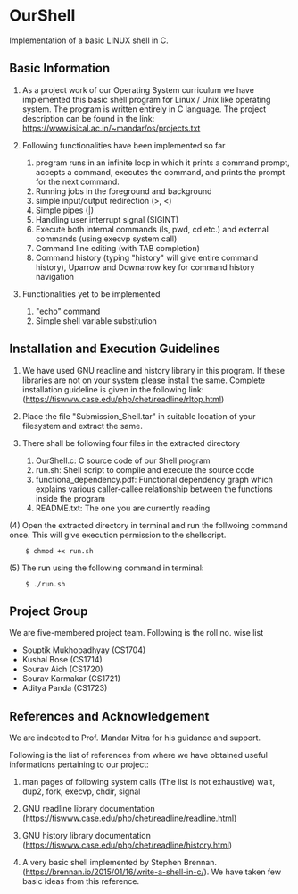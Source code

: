 # OurShell
Implementation of a basic LINUX shell in C.

## Basic Information

1. As a project work of our Operating System curriculum we have implemented this basic shell program for Linux / Unix like operating system. The program is written entirely in C language. The project description can be found in the link: https://www.isical.ac.in/~mandar/os/projects.txt

1. Following functionalities have been implemented so far
	1. program runs in an infinite loop in which it prints a command prompt, accepts a command, executes the command, and prints the prompt for the 	next command.
	1. Running jobs in the foreground and background
	1. simple input/output redirection (>, <)
	1. Simple pipes (|)
	1. Handling user interrupt signal (SIGINT)
	1. Execute both internal commands (ls, pwd, cd etc.) and external commands (using execvp system call)
	1. Command line editing (with TAB completion)
	1. Command history (typing "history" will give entire command history), Uparrow and Downarrow key for command history navigation

1. Functionalities yet to be implemented
	1. "echo" command
	1. Simple shell variable substitution

## Installation and Execution Guidelines

1. We have used GNU readline and history library in this program. If these libraries are not on your system please install the same. Complete installation guideline is given in the following link:
(https://tiswww.case.edu/php/chet/readline/rltop.html)

1. Place the file "Submission_Shell.tar" in suitable location of your filesystem and extract the same.

1. There shall be following four files in the extracted directory
	1. OurShell.c: C source code of our Shell program
	1. run.sh: Shell script to compile and execute the source code
	1. functiona_dependency.pdf: Functional dependency graph which explains various caller-callee relationship between the functions inside the program
	1. README.txt: The one you are currently reading

(4) Open the extracted directory in terminal and run the follwoing command once. This will give execution permission to the shellscript.

		$ chmod +x run.sh

(5) The run using the following command in terminal:

		$ ./run.sh

## Project Group

We are five-membered project team. Following is the roll no. wise list

* Souptik Mukhopadhyay (CS1704)
* Kushal Bose (CS1714)
* Sourav Aich (CS1720)
* Sourav Karmakar (CS1721)
* Aditya Panda (CS1723)

## References and Acknowledgement

We are indebted to Prof. Mandar Mitra for his guidance and support.

Following is the list of references from where we have obtained useful informations pertaining to our project:

1. man pages of following system calls (The list is not exhaustive)
	wait, dup2, fork, execvp, chdir, signal

1. GNU readline library documentation (https://tiswww.case.edu/php/chet/readline/readline.html)

1. GNU history library documentation (https://tiswww.case.edu/php/chet/readline/history.html)

1. A very basic shell implemented by Stephen Brennan. (https://brennan.io/2015/01/16/write-a-shell-in-c/).
We have taken few basic ideas from this reference.
